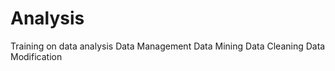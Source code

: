 # Analysis
Training on data analysis 
Data Management 
Data Mining
Data Cleaning
Data Modification 
